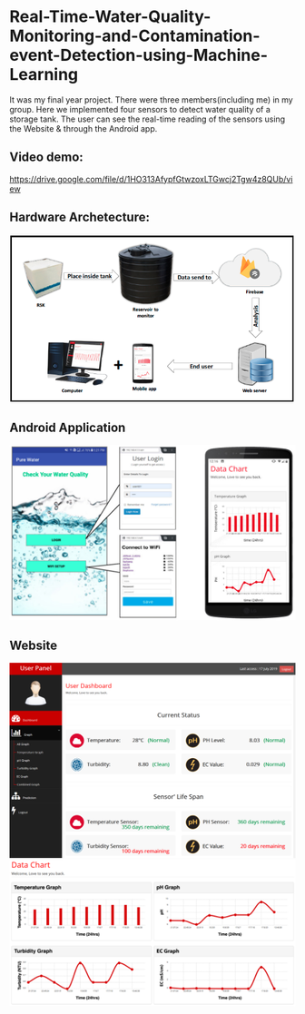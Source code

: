 # Real-Time-Water-Quality-Monitoring-and-Contamination-event-Detection-using-Machine-Learning
It was my final year project. 
There were three members(including me) in my group. Here we implemented four sensors to detect water quality of a storage tank. The user can see the real-time reading of the sensors using the Website &amp; through the Android app.  
## Video demo: 
https://drive.google.com/file/d/1HO313AfypfGtwzoxLTGwcj2Tgw4z8QUb/view


## Hardware Archetecture:
<p align="center">
  <img src="project_imgs/figure_1.png">
</p>

## Android Application
![Screenshot](project_imgs/android_app_(UI).jpg)

## Website
![Screenshot](project_imgs/web.png)
![Screenshot](project_imgs/web2.png)
